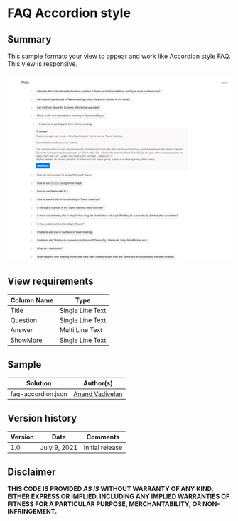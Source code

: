 # FAQ Accordion style

## Summary
This sample formats your view to appear and work like Accordion style FAQ.
This view is responsive.

![screenshot](./assets/screenshot.jpg)

## View requirements

Column Name   |Type
--------------|--------------
Title         | Single Line Text
Question      | Single Line Text
Answer     | Multi Line Text
ShowMore     | Single Line Text

## Sample

Solution                        |Author(s)
--------------------------------|---------------------------
faq-accordion.json   |[Anand Vadivelan](https://www.linkedin.com/in/anandavadivelan-v-89443012/)

## Version history

Version |Date              |Comments
--------|------------------|--------------------------------
1.0     |July 9, 2021  |Initial release


## Disclaimer
**THIS CODE IS PROVIDED *AS IS* WITHOUT WARRANTY OF ANY KIND, EITHER EXPRESS OR IMPLIED, INCLUDING ANY IMPLIED WARRANTIES OF FITNESS FOR A PARTICULAR PURPOSE, MERCHANTABILITY, OR NON-INFRINGEMENT.**

